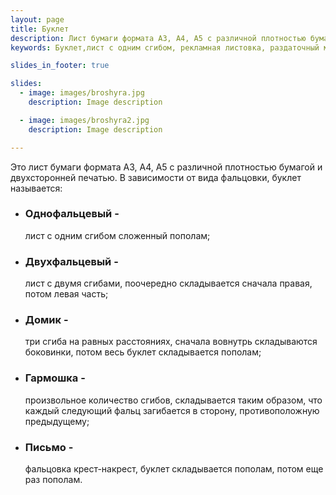 ```yaml
---
layout: page
title: Буклет
description: Лист бумаги формата А3, А4, А5 с различной плотностью бумагой и двухсторонней печатью. Однофальцевый, двухфальцевый, гармошка, домик, письмо - все это разновидности буклета. 
keywords: Буклет,лист с одним сгибом, рекламная листовка, раздаточный материал, однофальцевый, двухфальцевый, домик, гармошка, письмо.

slides_in_footer: true

slides:
  - image: images/broshyra.jpg
    description: Image description

  - image: images/broshyra2.jpg
    description: Image description

---
```



Это лист бумаги формата A3, А4, А5 с различной плотностью бумагой и двухсторонней печатью. В зависимости от вида фальцовки, буклет называется: 


 - ### Однофальцевый -
   лист с одним сгибом сложенный пополам;
 
 - ### Двухфальцевый -
   лист с двумя сгибами, поочередно складывается сначала правая, потом левая часть;
 
 - ### Домик -
   три сгиба на равных расстояниях, сначала вовнутрь складываются боковинки, потом весь буклет складывается пополам;
 
 - ### Гармошка -
   произвольное количество сгибов, складывается таким образом, что каждый следующий фальц загибается в сторону, противоположную предыдущему;
 
 - ### Письмо -
   фальцовка крест-накрест, буклет складывается пополам, потом еще раз пополам.

